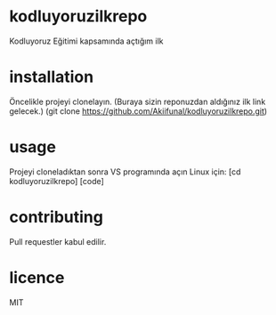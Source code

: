 # kodluyoruzilkrepo
Kodluyoruz Eğitimi kapsamında açtığım ilk
# installation
Öncelikle projeyi clonelayın. (Buraya sizin reponuzdan aldığınız ilk link gelecek.)
(git clone https://github.com/Akiifunal/kodluyoruzilkrepo.git)
# usage
Projeyi cloneladıktan sonra VS programında açın 
Linux için:
[cd kodluyoruzilkrepo]
[code]
# contributing 
Pull requestler kabul edilir.
# licence
MIT
